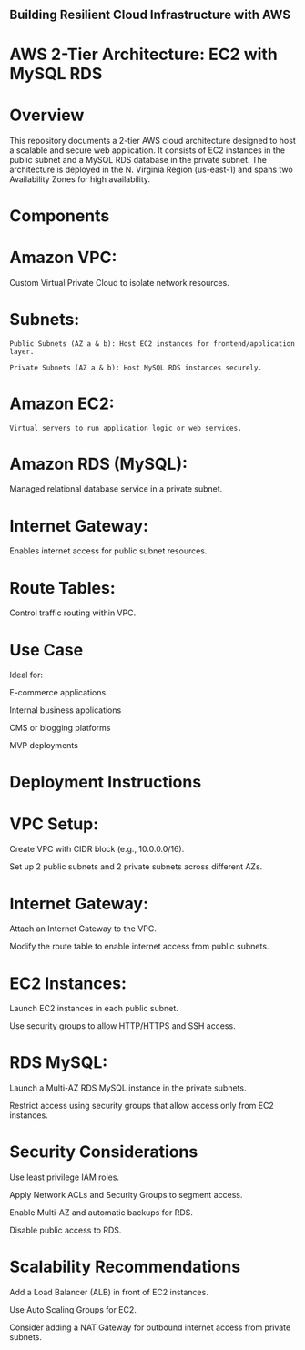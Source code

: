## Building Resilient Cloud Infrastructure with AWS

# AWS 2-Tier Architecture: EC2 with MySQL RDS

# Overview
This repository documents a 2-tier AWS cloud architecture designed to host a scalable and secure web application. It consists of EC2 instances in the public subnet and a MySQL RDS database in the private subnet. The architecture is deployed in the N. Virginia Region (us-east-1) and spans two Availability Zones for high availability.

# Components

 # Amazon VPC: 
   Custom Virtual Private Cloud to isolate network resources.
 # Subnets:
    Public Subnets (AZ a & b): Host EC2 instances for frontend/application layer.

    Private Subnets (AZ a & b): Host MySQL RDS instances securely.

  # Amazon EC2: 
    Virtual servers to run application logic or web services.

 # Amazon RDS (MySQL): 
   Managed relational database service in a private subnet.

 # Internet Gateway: 
   Enables internet access for public subnet resources.

 # Route Tables: 
   Control traffic routing within VPC.

# Use Case

Ideal for:

 E-commerce applications

 Internal business applications

 CMS or blogging platforms

 MVP deployments

# Deployment Instructions

 # VPC Setup:

  Create VPC with CIDR block (e.g., 10.0.0.0/16).

  Set up 2 public subnets and 2 private subnets across different AZs.

 # Internet Gateway:

  Attach an Internet Gateway to the VPC.

  Modify the route table to enable internet access from public subnets.

 # EC2 Instances:

  Launch EC2 instances in each public subnet.

  Use security groups to allow HTTP/HTTPS and SSH access.

 # RDS MySQL:

  Launch a Multi-AZ RDS MySQL instance in the private subnets.

  Restrict access using security groups that allow access only from EC2 instances.

# Security Considerations

  Use least privilege IAM roles.

  Apply Network ACLs and Security Groups to segment access.

  Enable Multi-AZ and automatic backups for RDS.

  Disable public access to RDS.

# Scalability Recommendations

  Add a Load Balancer (ALB) in front of EC2 instances.

  Use Auto Scaling Groups for EC2.

  Consider adding a NAT Gateway for outbound internet access from private subnets.
